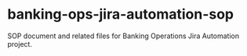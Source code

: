 # banking-ops-jira-automation-sop
SOP document and related files for Banking Operations Jira Automation project.
